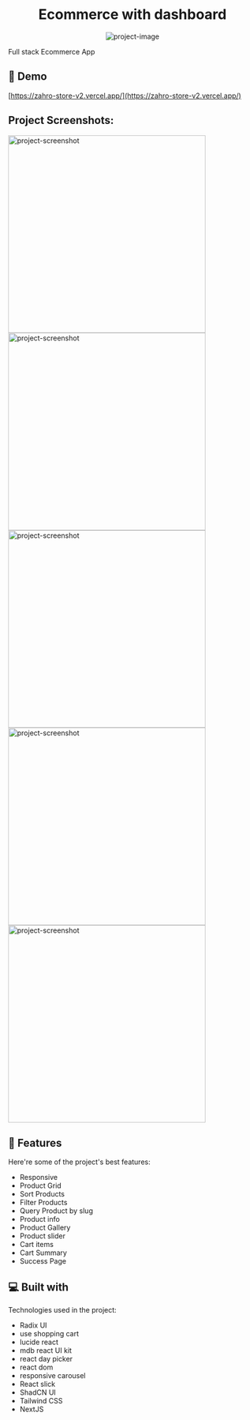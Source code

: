 <h1 align="center" id="title">Ecommerce with dashboard</h1>

<p align="center"><img src="https://socialify.git.ci/ZAHRAN88/ecommerce-app/image?language=1&amp;name=1&amp;owner=1&amp;theme=Light" alt="project-image"></p>

<p id="description">Full stack Ecommerce App</p>

<h2>🚀 Demo</h2>

[https://zahro-store-v2.vercel.app/](https://zahro-store-v2.vercel.app/)

<h2>Project Screenshots:</h2>

<img src="https://i.postimg.cc/vZrtpStT/Screenshot-2024-02-27-135020.png" alt="project-screenshot" width="400" height="400/">

<img src="https://i.postimg.cc/26LDf84F/Screenshot-2024-02-27-142423.png" alt="project-screenshot" width="400" height="400/">

<img src="https://i.postimg.cc/L6Hbt8nC/Screenshot-2024-02-27-142528.png" alt="project-screenshot" width="400" height="400/">

<img src="https://i.postimg.cc/2y5n5MSw/Screenshot-2024-02-27-142626.png" alt="project-screenshot" width="400" height="400/">

<img src="https://i.postimg.cc/CxwnM9rf/Screenshot-2024-02-27-142739.png" alt="project-screenshot" width="400" height="400/">

  
  
<h2>🧐 Features</h2>

Here're some of the project's best features:

*   Responsive
*   Product Grid
*   Sort Products
*   Filter Products
*   Query Product by slug
*   Product info
*   Product Gallery
*   Product slider
*   Cart items
*   Cart Summary
*   Success Page

  
  
<h2>💻 Built with</h2>

Technologies used in the project:

*   Radix UI
*   use shopping cart
*   lucide react
*   mdb react UI kit
*   react day picker
*   react dom
*   responsive carousel
*   React slick
*   ShadCN UI
*   Tailwind CSS
*   NextJS
